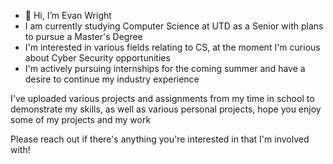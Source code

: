 - 👋 Hi, I’m Evan Wright
- I am currently studying Computer Science at UTD as a Senior with plans to pursue a Master's Degree
- I'm interested in various fields relating to CS, at the moment I'm curious about Cyber Security opportunities
- I'm actively pursuing internships for the coming summer and have a desire to continue my industry experience

I've uploaded various projects and assignments from my time in school to demonstrate my skills, as well as various
personal projects, hope you enjoy some of my projects and my work

Please reach out if there's anything you're interested in that I'm involved with!

<!---
emw8105/emw8105 is a ✨ special ✨ repository because its `README.md` (this file) appears on your GitHub profile.
You can click the Preview link to take a look at your changes.
--->
